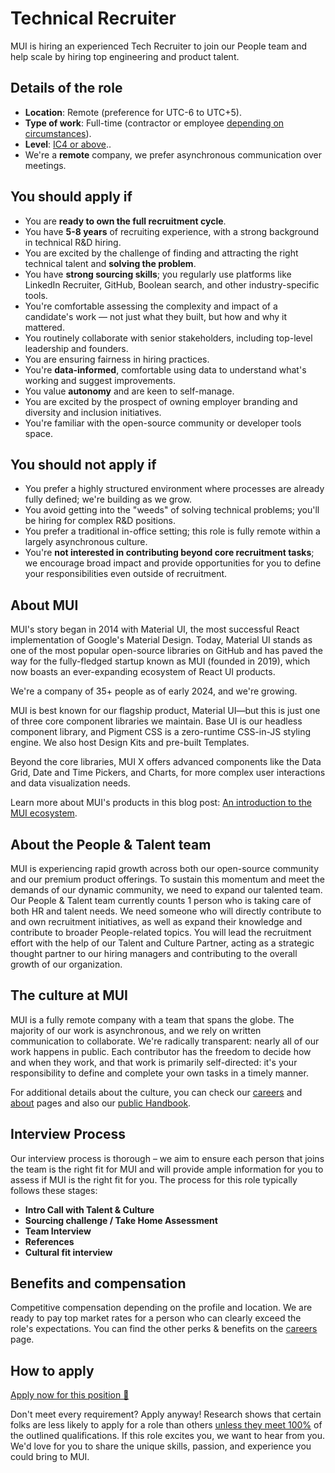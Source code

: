 # Technical Recruiter

<p class="description">MUI is hiring an experienced Tech Recruiter to join our People team and help scale by hiring top engineering and product talent.</p>

## Details of the role

- **Location**: Remote (preference for UTC-6 to UTC+5).
- **Type of work**: Full-time (contractor or employee [depending on circumstances](https://mui-org.notion.site/Hiring-FAQ-64763b756ae44c37b47b081f98915501#494af1f358794028beb4b7697b5d3102)).
- **Level**: [IC4 or above](https://mui-org.notion.site/Leveling-at-MUI-5c30f9bfe65149d697f346447cef9db1)..
- We're a **remote** company, we prefer asynchronous communication over meetings.

## You should apply if

- You are **ready to own the full recruitment cycle**.
- You have **5-8 years** of recruiting experience, with a strong background in technical R&D hiring.
- You are excited by the challenge of finding and attracting the right technical talent and **solving the problem**.
- You have **strong sourcing skills**; you regularly use platforms like LinkedIn Recruiter, GitHub, Boolean search, and other industry-specific tools.
- You're comfortable assessing the complexity and impact of a candidate's work — not just what they built, but how and why it mattered.
- You routinely collaborate with senior stakeholders, including top-level leadership and founders.
- You are ensuring fairness in hiring practices.
- You're **data-informed**, comfortable using data to understand what's working and suggest improvements.
- You value **autonomy** and are keen to self-manage.
- You are excited by the prospect of owning employer branding and diversity and inclusion initiatives.
- You're familiar with the open-source community or developer tools space.

## You should not apply if

- You prefer a highly structured environment where processes are already fully defined; we're building as we grow.
- You avoid getting into the "weeds" of solving technical problems; you'll be hiring for complex R&D positions.
- You prefer a traditional in-office setting; this role is fully remote within a largely asynchronous culture.
- You're **not interested in contributing beyond core recruitment tasks**; we encourage broad impact and provide opportunities for you to define your responsibilities even outside of recruitment.

## About MUI

MUI's story began in 2014 with Material UI, the most successful React implementation of Google's Material Design. Today, Material UI stands as one of the most popular open-source libraries on GitHub and has paved the way for the fully-fledged startup known as MUI (founded in 2019), which now boasts an ever-expanding ecosystem of React UI products.

We're a company of 35+ people as of early 2024, and we're growing.

MUI is best known for our flagship product, Material UI—but this is just one of three core component libraries we maintain. Base UI is our headless component library, and Pigment CSS is a zero-runtime CSS-in-JS styling engine. We also host Design Kits and pre-built Templates.

Beyond the core libraries, MUI X offers advanced components like the Data Grid, Date and Time Pickers, and Charts, for more complex user interactions and data visualization needs.

Learn more about MUI's products in this blog post: [An introduction to the MUI ecosystem](https://mui.com/blog/mui-product-comparison/).

## About the People & Talent team

MUI is experiencing rapid growth across both our open-source community and our premium product offerings. To sustain this momentum and meet the demands of our dynamic community, we need to expand our talented team. Our People & Talent team currently counts 1 person who is taking care of both HR and talent needs. We need someone who will directly contribute to and own recruitment initiatives, as well as expand their knowledge and contribute to broader People-related topics. You will lead the recruitment effort with the help of our Talent and Culture Partner, acting as a strategic thought partner to our hiring managers and contributing to the overall growth of our organization.

## The culture at MUI

MUI is a fully remote company with a team that spans the globe. The majority of our work is asynchronous, and we rely on written communication to collaborate. We're radically transparent: nearly all of our work happens in public. Each contributor has the freedom to decide how and when they work, and that work is primarily self-directed: it's your responsibility to define and complete your own tasks in a timely manner.

For additional details about the culture, you can check our [careers](https://mui.com/careers/) and [about](https://mui.com/about/) pages and also our [public Handbook](https://mui-org.notion.site/Handbook-f086d47e10794d5e839aef9dc67f324b).

## Interview Process

Our interview process is thorough – we aim to ensure each person that joins the team is the right fit for MUI and will provide ample information for you to assess if MUI is the right fit for you. The process for this role typically follows these stages:

- **Intro Call with Talent & Culture**
- **Sourcing challenge / Take Home Assessment**
- **Team Interview**
- **References**
- **Cultural fit interview**

## Benefits and compensation

Competitive compensation depending on the profile and location.
We are ready to pay top market rates for a person who can clearly exceed the role's expectations.
You can find the other perks & benefits on the [careers](https://mui.com/careers/#perks-and-benefits) page.

## How to apply

[Apply now for this position 📮](https://jobs.ashbyhq.com/MUI/0738df5d-6827-45d4-a480-a8b04b7e01bf/application?utm_source=ZNRrPGBkqO)

Don't meet every requirement?
Apply anyway!
Research shows that certain folks are less likely to apply for a role than others [unless they meet 100%](https://hbr.org/2014/08/why-women-dont-apply-for-jobs-unless-theyre-100-qualified) of the outlined qualifications.
If this role excites you, we want to hear from you.
We'd love for you to share the unique skills, passion, and experience you could bring to MUI.
